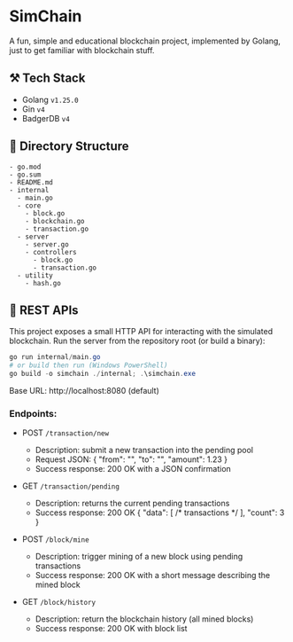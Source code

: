 # SimChain

A fun, simple and educational blockchain project, implemented by Golang, just to get familiar with blockchain stuff.

## ⚒ Tech Stack

- Golang `v1.25.0`
- Gin `v4`
- BadgerDB `v4`

## 📁 Directory Structure

```
- go.mod
- go.sum
- README.md
- internal
  - main.go
  - core
    - block.go
    - blockchain.go
    - transaction.go
  - server
    - server.go
    - controllers
      - block.go
      - transaction.go
  - utility
    - hash.go
```

## 🚀 REST APIs

This project exposes a small HTTP API for interacting with the simulated blockchain. Run the server from the repository root (or build a binary):

```powershell
go run internal/main.go
# or build then run (Windows PowerShell)
go build -o simchain ./internal; .\simchain.exe
```

Base URL: http://localhost:8080 (default)

### Endpoints:
- POST `/transaction/new`
  - Description: submit a new transaction into the pending pool
  - Request JSON:
    {
      "from": "<sender>",
      "to": "<recipient>",
      "amount": 1.23
    }
  - Success response: 200 OK with a JSON confirmation

- GET `/transaction/pending`
  - Description: returns the current pending transactions
  - Success response: 200 OK
    {
      "data": [ /* transactions */ ],
      "count": 3
    }

- POST `/block/mine`
  - Description: trigger mining of a new block using pending transactions
  - Success response: 200 OK with a short message describing the mined block

- GET `/block/history`
  - Description: return the blockchain history (all mined blocks)
  - Success response: 200 OK with block list
